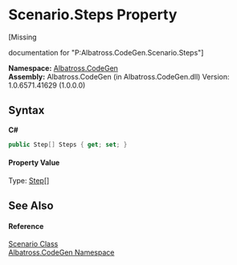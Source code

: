 # Scenario.Steps Property 
 

\[Missing <summary> documentation for "P:Albatross.CodeGen.Scenario.Steps"\]

**Namespace:**&nbsp;<a href="N_Albatross_CodeGen.md">Albatross.CodeGen</a><br />**Assembly:**&nbsp;Albatross.CodeGen (in Albatross.CodeGen.dll) Version: 1.0.6571.41629 (1.0.0.0)

## Syntax

**C#**<br />
``` C#
public Step[] Steps { get; set; }
```


#### Property Value
Type: <a href="T_Albatross_CodeGen_Step.md">Step</a>[]

## See Also


#### Reference
<a href="T_Albatross_CodeGen_Scenario.md">Scenario Class</a><br /><a href="N_Albatross_CodeGen.md">Albatross.CodeGen Namespace</a><br />